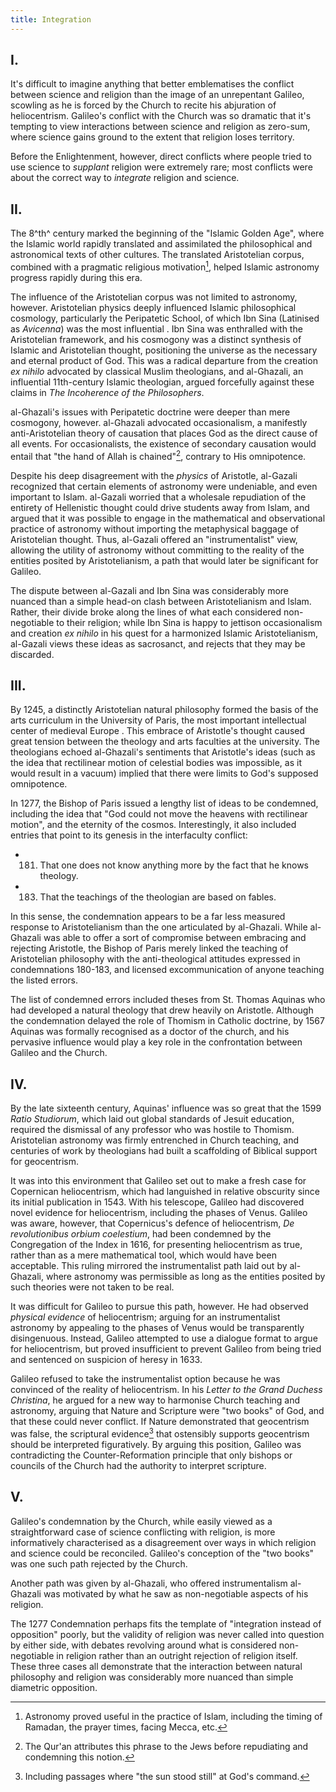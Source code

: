 ```yaml
---
title: Integration
---
```


I.
--

It's difficult to imagine anything that better emblematises the conflict between science and religion than the image of an unrepentant Galileo, scowling as he is forced by the Church to recite his abjuration of heliocentrism. Galileo's conflict with the Church was so dramatic that it's tempting to view interactions between science and religion as zero-sum, where science gains ground to the extent that religion loses territory.

Before the Enlightenment, however, direct conflicts where people tried to use science to *supplant* religion were extremely rare; most conflicts were about the correct way to *integrate* religion and science.

II.
---
The 8^th^ century marked the beginning of the "Islamic Golden Age", where the Islamic world rapidly translated and assimilated the philosophical and astronomical texts of other cultures. The translated Aristotelian corpus, combined with a pragmatic religious motivation[^motiv], helped Islamic astronomy progress rapidly during this era.

[^motiv]: Astronomy proved useful in the practice of Islam, including the timing of Ramadan, the prayer times, facing Mecca, etc. 

The influence of the Aristotelian corpus was not limited to astronomy, however. Aristotelian physics deeply influenced Islamic philosophical cosmology, particularly the Peripatetic School, of which Ibn Sina (Latinised as *Avicenna*) was the most influential . Ibn Sina was enthralled with the Aristotelian framework, and his cosmogony was a distinct synthesis of Islamic and Aristotelian thought, positioning the universe as the necessary and eternal product of God. This was a radical departure from the creation *ex nihilo* advocated by classical Muslim theologians, and al-Ghazali, an influential 11th-century Islamic theologian, argued forcefully against these claims in *The Incoherence of the Philosophers*.

al-Ghazali's issues with Peripatetic doctrine were deeper than mere cosmogony, however. al-Ghazali advocated occasionalism, a manifestly anti-Aristotelian theory of causation that places God as the direct cause of all events. For occasionalists, the existence of secondary causation would entail that "the hand of Allah is chained"[^chain], contrary to His omnipotence.

<!--more-->

[^chain]: The Qur'an attributes this phrase to the Jews before repudiating and condemning this notion.

Despite his deep disagreement with the *physics* of Aristotle, al-Gazali recognized that certain elements of astronomy were undeniable, and even important to Islam. al-Gazali worried that a wholesale repudiation of the entirety of Hellenistic thought could drive students away from Islam, and argued that it was possible to engage in the mathematical and observational practice of astronomy without importing the metaphysical baggage of Aristotelian thought. Thus, al-Gazali offered an "instrumentalist" view, allowing the utility of astronomy without committing to the reality of the entities posited by Aristotelianism, a path that would later be significant for Galileo.

The dispute between al-Gazali and Ibn Sina was considerably more nuanced than a simple head-on clash between Aristotelianism and Islam. Rather, their divide broke along the lines of what each considered non-negotiable to their religion; while Ibn Sina is happy to jettison occasionalism and creation *ex nihilo* in his quest for a harmonized Islamic Aristotelianism, al-Gazali views these ideas as sacrosanct, and rejects that they may be discarded.

III.
----
By 1245, a distinctly Aristotelian natural philosophy formed the basis of the arts curriculum in the University of Paris, the most important intellectual center of medieval Europe . This embrace of Aristotle's thought caused great tension between the theology and arts faculties at the university. The theologians echoed al-Ghazali's sentiments that Aristotle's ideas (such as the idea that rectilinear motion of celestial bodies was impossible, as it would result in a vacuum) implied that there were limits to God's supposed omnipotence.

In 1277, the Bishop of Paris issued a lengthy list of ideas to be condemned, including the idea that "God could not move the heavens with rectilinear motion", and the eternity of the cosmos. Interestingly, it also included entries that point to its genesis in the interfaculty conflict:

- 181. That one does not know anything more by the fact that he knows theology.
- 183. That the teachings of the theologian are based on fables.

In this sense, the condemnation appears to be a far less measured response to Aristotelianism than the one articulated by al-Ghazali. While al-Ghazali was able to offer a sort of compromise between embracing and rejecting Aristotle, the Bishop of Paris merely linked the teaching of Aristotelian philosophy with the anti-theological attitudes expressed in condemnations 180-183, and licensed excommunication of anyone teaching the listed errors.

The list of condemned errors included theses from St. Thomas Aquinas who had developed a natural theology that drew heavily on Aristotle. Although the condemnation delayed the role of Thomism in Catholic doctrine, by 1567 Aquinas was formally recognised as a doctor of the church, and his pervasive influence would play a key role in the confrontation between Galileo and the Church.

IV.
---
By the late sixteenth century, Aquinas' influence was so great that the 1599 *Ratio Studiorum*, which laid out global standards of Jesuit education, required the dismissal of any professor who was hostile to Thomism. Aristotelian astronomy was firmly entrenched in Church teaching, and centuries of work by theologians had built a scaffolding of Biblical support for geocentrism. 

It was into this environment that Galileo set out to make a fresh case for Copernican heliocentrism, which had languished in relative obscurity since its initial publication in 1543. With his telescope, Galileo had discovered novel evidence for heliocentrism, including the phases of Venus. Galileo was aware, however, that Copernicus's defence of heliocentrism, *De revolutionibus orbium coelestium*, had been condemned by the Congregation of the Index in 1616, for presenting heliocentrism as true, rather than as a mere mathematical tool, which would have been acceptable. This ruling mirrored the instrumentalist path laid out by al-Ghazali, where astronomy was permissible as long as the entities posited by such theories were not taken to be real.

It was difficult for Galileo to pursue this path, however. He had observed *physical evidence* of heliocentrism; arguing for an instrumentalist astronomy by appealing to the phases of Venus would be transparently disingenuous. Instead, Galileo attempted to use a dialogue format to argue for heliocentrism, but proved insufficient to prevent Galileo from being tried and sentenced on suspicion of heresy in 1633.

Galileo refused to take the instrumentalist option because he was convinced of the reality of heliocentrism. In his *Letter to the Grand Duchess Christina*, he argued for a new way to harmonise Church teaching and astronomy, arguing that Nature and Scripture were "two books" of God, and that these could never conflict. If Nature demonstrated that geocentrism was false, the scriptural evidence[^script] that ostensibly supports geocentrism should be interpreted figuratively. By arguing this position, Galileo was contradicting the Counter-Reformation principle that only bishops or councils of the Church had the authority to interpret scripture.

[^script]: Including passages where "the sun stood still" at God's command.

V.
--
Galileo's condemnation by the Church, while easily viewed as a straightforward case of science conflicting with religion, is more informatively characterised as a disagreement over ways in which religion and science could be reconciled. Galileo's conception of the "two books" was one such path rejected by the Church.

Another path was given by al-Ghazali, who offered instrumentalism al-Ghazali was motivated by what he saw as non-negotiable aspects of his religion.

The 1277 Condemnation perhaps fits the template of "integration instead of opposition" poorly, but the validity of religion was never called into question by either side, with debates revolving around what is considered non-negotiable in religion rather than an outright rejection of religion itself. These three cases all demonstrate that the interaction between natural philosophy and religion was considerably more nuanced than simple diametric opposition.
